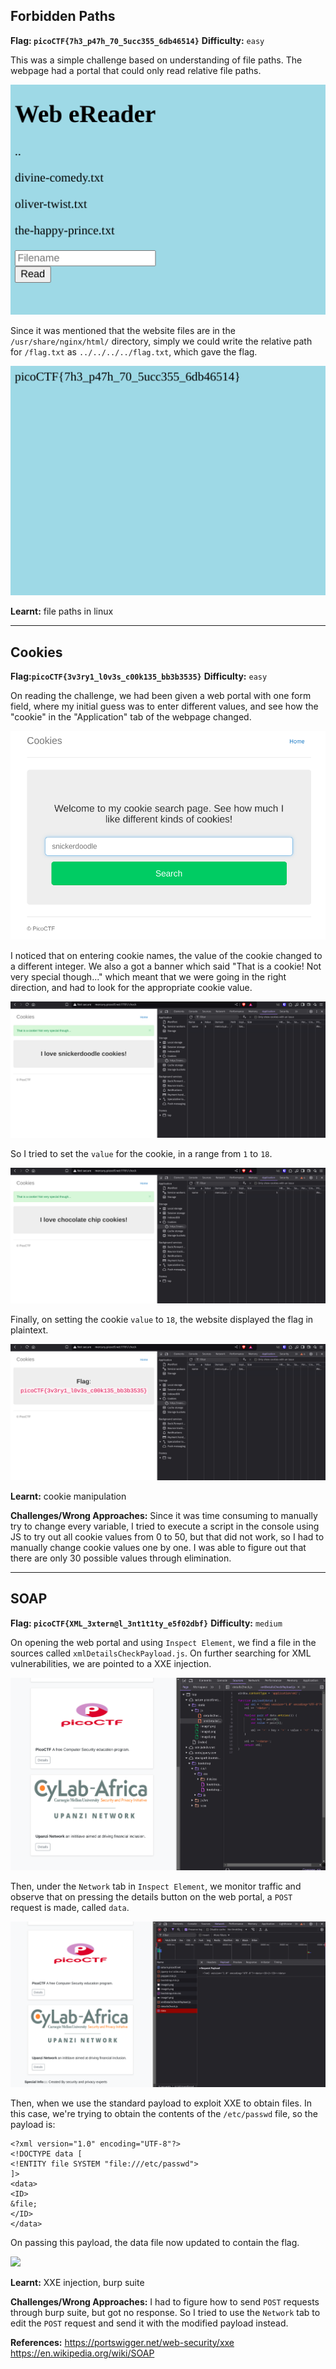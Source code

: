 ## Forbidden Paths

**Flag: `picoCTF{7h3_p47h_70_5ucc355_6db46514}`**
**Difficulty:** `easy`

This was a simple challenge based on understanding of file paths. The webpage had a portal that could only read relative file paths.

![](/media/web_forbiddenpaths_1.png)

Since it was mentioned that the website files are in the `/usr/share/nginx/html/` directory, simply we could write the relative path for `/flag.txt` as `../../../../flag.txt`, which gave the flag.

![](/media/web_forbiddenpaths_2.png)

**Learnt:** file paths in linux


---


## Cookies

**Flag:`picoCTF{3v3ry1_l0v3s_c00k135_bb3b3535}`**
**Difficulty:** `easy`

On reading the challenge, we had been given a web portal with one form field, where my initial guess was to enter different values, and see how the "cookie" in the "Application" tab of the webpage changed.

![](/media/web_cookies_1.png)

I noticed that on entering cookie names, the value of the cookie changed to a different integer. We also a got a banner which said "That is a cookie! Not very special though..." which meant that we were going in the right direction, and had to look for the appropriate cookie value.

![](/media/web_cookies_2.png)

So I tried to set the `value` for the cookie, in a range from `1` to `18`. 

![](/media/web_cookies_3.png)

Finally, on setting the cookie `value` to `18`, the website displayed the flag in plaintext.

![](/media/web_cookies_4.png)

**Learnt:** cookie manipulation

**Challenges/Wrong Approaches:**
Since it was time consuming to manually try to change every variable, I tried to execute a script in the console using JS to try out all cookie values from 0 to 50, but that did not work, so I had to manually change cookie values one by one. I was able to figure out that there are only 30 possible values through elimination.

---

## SOAP

**Flag: `picoCTF{XML_3xtern@l_3nt1t1ty_e5f02dbf}`**
**Difficulty:** `medium`

On opening the web portal and using `Inspect Element`, we find a file in the sources called `xmlDetailsCheckPayload.js`. On further searching for XML vulnerabilities, we are pointed to a XXE injection. 

![](/media/web_soap_1.png)

Then, under the `Network` tab in `Inspect Element`, we monitor traffic and observe that on pressing the details button on the web portal, a `POST` request is made, called `data`. 

![](/media/web_soap_2.png)

Then, when we use the standard payload to exploit XXE to obtain files. In this case, we're trying to obtain the contents of the `/etc/passwd` file, so the payload is:

```
<?xml version="1.0" encoding="UTF-8"?>
<!DOCTYPE data [
<!ENTITY file SYSTEM "file:///etc/passwd"> 
]>
<data>
<ID>
&file;
</ID>
</data>
```

On passing this payload, the data file now updated to contain the flag.

![](/media/web_soap_3.png)

**Learnt:** XXE injection, burp suite

**Challenges/Wrong Approaches:** I had to figure how to send `POST` requests through burp suite, but got no response. So I tried to use the `Network` tab to edit the `POST` request and send it with the modified payload instead.

**References:** 
https://portswigger.net/web-security/xxe
https://en.wikipedia.org/wiki/SOAP





